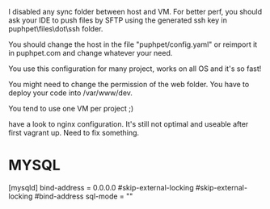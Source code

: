 I disabled any sync folder between host and VM. For better perf, you should ask your IDE to push files by SFTP 
using the generated ssh key in puphpet\files\dot\ssh folder.

You should change the host in the file "puphpet/config.yaml" or reimport it in puphpet.com and change whatever 
your need.

You use this configuration for many project, works on all OS and it's so fast!

You might need to change the permission of the web folder. You have to deploy your code into /var/www/dev.

You tend to use one VM per project ;)

have a look to nginx configuration. It's still not optimal and useable after first vagrant up. Need to fix something.



MYSQL
======

[mysqld]
bind-address = 0.0.0.0
#skip-external-locking
#skip-external-locking 
#bind-address
sql-mode = ""
